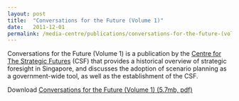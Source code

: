 ```yaml
---
layout: post
title:  "Conversations for the Future (Volume 1)"
date:   2011-12-01
permalink: /media-centre/publications/conversations-for-the-future-(volume-1)
---
```


Conversations for the Future (Volume 1) is a publication by the [Centre for The Strategic Futures](https://www.csf.gov.sg) (CSF) that provides a historical overview of strategic foresight in Singapore, and discusses the adoption of scenario planning as a government-wide tool, as well as the establishment of the CSF.

Download [Conversations for the Future (Volume 1) (5.7mb, pdf)](https://github.com/isomerpages/isomerpages-stratgroup/raw/master/images/PublicationImages/conversations-for-the-future-vol-1.pdf)

